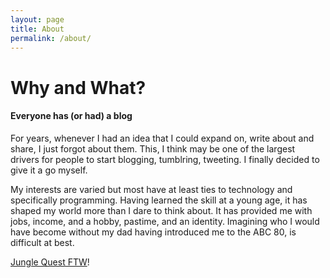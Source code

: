 ```yaml
---
layout: page
title: About
permalink: /about/
---
```



# Why and What?
#### Everyone has (or had) a blog

For years, whenever I had an idea that I could expand on, write about and share, I just forgot about them. This, I think may be one of the largest drivers for people to start blogging, tumblring, tweeting. I finally decided to give it a go myself.

My interests are varied but most have at least ties to technology and specifically programming. Having learned the skill at a young age, it has shaped my world more than I dare to think about. It has provided me with jobs, income, and a hobby, pastime, and an identity. Imagining who I would have become without my dad having introduced me to the ABC 80, is difficult at best.

[Jungle Quest FTW](/2013/09/16/jungle-quest.html)! 

